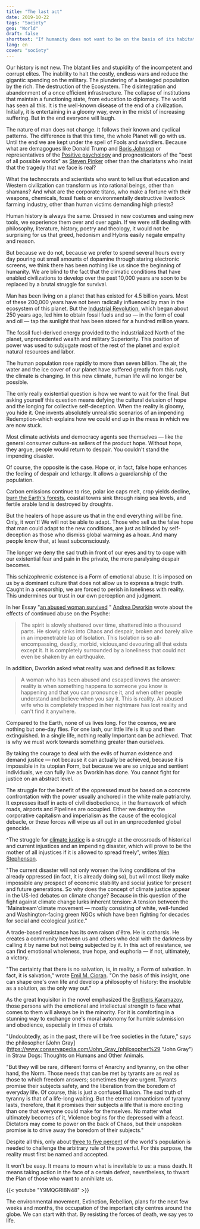 ```yaml
---
title: "The last act"
date: 2019-10-22
tags: "Society"
geo: "World"
draft: false
shorttext: "If humanity does not want to be on the basis of its habitat, it must free itself from the spell of the neoliberal fools and scammers."
lang: en
cover: "society"
---
```


Our history is not new. The blatant lies and stupidity of the incompetent and corrupt elites. The inability to halt the costly, endless wars and reduce the gigantic spending on the military. The plundering of a besieged population by the rich. The destruction of the Ecosystem. The disintegration and abandonment of a once efficient infrastructure. The collapse of institutions that maintain a functioning state, from education to diplomacy. The world has seen all this. It is the well-known disease of the end of a civilization. Initially, it is entertaining in a gloomy way, even in the midst of increasing suffering. But in the end everyone will laugh.

The nature of man does not change. It follows their known and cyclical patterns. The difference is that this time, the whole Planet will go with us. Until the end we are kept under the spell of Fools and swindlers. Because what are demagogues like Donald Trump and [Boris Johnson](https://www.britannica.com/biography/Boris-Johnson "Boris Johnson") or representatives of the [Positive psychology](https://www.psychologytoday.com/intl/blog/the-good-life/200805/what-is-positive-psychology-and-what-is-it-not "What Is Positive Psychology, and What Is It Not?") and prognosticators of the "best of all possible worlds" as [Steven Pinker](https://newrepublic.com/article/147391/hype-best "Hype for the Best") other than the charlatans who insist that the tragedy that we face is real?

What the technocrats and scientists who want to tell us that education and Western civilization can transform us into rational beings, other than shamans? And what are the corporate titans, who make a fortune with their weapons, chemicals, fossil fuels or environmentally destructive livestock farming industry, other than human victims demanding high priests?

Human history is always the same. Dressed in new costumes and using new tools, we experience them over and over again. If we were still dealing with philosophy, literature, history, poetry and theology, it would not be surprising for us that greed, hedonism and Hybris easily negate empathy and reason.

But because we do not, because we prefer to spend several hours every day pouring out small amounts of dopamine through staring electronic screens, we think there has been nothing like us since the beginning of humanity. We are blind to the fact that the climatic conditions that have enabled civilizations to develop over the past 10,000 years are soon to be replaced by a brutal struggle for survival.

Man has been living on a planet that has existed for 4.5 billion years. Most of these 200,000 years have not been radically influenced by man in the ecosystem of this planet. But the [Industrial Revolution](https://www.britannica.com/event/Industrial-Revolution "Industrial Revolution"), which began about 250 years ago, led him to obtain fossil fuels and so — in the form of coal and oil — tap the sunlight that has been stored for a hundred million years.

The fossil fuel-derived energy provided to the industrialized North of the planet, unprecedented wealth and military Superiority. This position of power was used to subjugate most of the rest of the planet and exploit natural resources and labor.

The human population rose rapidly to more than seven billion. The air, the water and the ice cover of our planet have suffered greatly from this rush, the climate is changing. In this new climate, human life will no longer be possible.

The only really existential question is how we want to wait for the final. But asking yourself this question means defying the cultural delusion of hope and the longing for collective self-deception. When the reality is gloomy, you hide it. One invents absolutely unrealistic scenarios of an impending Redemption-which explains how we could end up in the mess in which we are now stuck.

Most climate activists and democracy agents see themselves — like the general consumer culture-as sellers of the product hope. Without hope, they argue, people would return to despair. You couldn't stand the impending disaster.

Of course, the opposite is the case. Hope or, in fact, false hope enhances the feeling of despair and lethargy. It allows a guardianship of the population.

Carbon emissions continue to rise, polar ice caps melt, crop yields decline, [burn the Earth's forests](https://www.theverge.com/2019/8/28/20836891/amazon-fires-brazil-bolsonaro-rainforest-deforestation-analysis-effects "Everything you need to know about the fires in the Amazon"), coastal towns sink through rising sea levels, and fertile arable land is destroyed by droughts.

But the healers of hope assure us that in the end everything will be fine. Only, it won't! We will not be able to adapt. Those who sell us the false hope that man could adapt to the new conditions, are just as blinded by self-deception as those who dismiss global warming as a hoax. And many people know that, at least subconsciously.

The longer we deny the sad truth in front of our eyes and try to cope with our existential fear and pain in the private, the more paralysing despair becomes.

This schizophrenic existence is a Form of emotional abuse. It is imposed on us by a dominant culture that does not allow us to express a tragic truth. Caught in a censorship, we are forced to perish in loneliness with reality. This undermines our trust in our own perception and judgment.

In her Essay "[an abused woman survived](http://www.nostatusquo.com/ACLU/dworkin/WarZoneChaptIIIB.html "LETTERS FROM A WAR ZONE")
" [Andrea Dworkin](https://www.notablebiographies.com/newsmakers2/2006-A-Ec/Dworkin-Andrea.html "Andrea Dworkin Biography") wrote about the effects of continued abuse on the Psyche:

> The spirit is slowly shattered over time, shattered into a thousand parts. He slowly sinks into Chaos and despair, broken and barely alive in an impenetrable lap of Isolation. This Isolation is so all-encompassing, deadly, morbid, vicious,and devouring all that exists except it. It is completely surrounded by a loneliness that could not even be shaken by an earthquake.

In addition, Dworkin asked what reality was and defined it as follows:

> A woman who has been abused and escaped knows the answer: reality is when something happens to someone you know is happening and that you can pronounce it, and when other people understand and believe when you say it. This is reality. An abused wife who is completely trapped in her nightmare has lost reality and can't find it anywhere.

Compared to the Earth, none of us lives long. For the cosmos, we are nothing but one-day flies. For one lash, our little life is lit up and then extinguished. In a single life, nothing really Important can be achieved. That is why we must work towards something greater than ourselves.

By taking the courage to deal with the evils of human existence and demand justice — not because it can actually be achieved, because it is impossible in its utopian Form, but because we are so unique and sentient individuals, we can fully live as Dworkin has done. You cannot fight for justice on an abstract level.

The struggle for the benefit of the oppressed must be based on a concrete confrontation with the power usually anchored in the white male patriarchy. It expresses itself in acts of civil disobedience, in the framework of which roads, airports and Pipelines are occupied. Either we destroy the corporative capitalism and imperialism as the cause of the ecological debacle, or these forces will wipe us all out in an unprecedented global genocide.

^The struggle for [climate justice](https://blogit.realwire.com/?ReleaseID=13791 "Kofi Annan launches climate justice campaign track") is a struggle at the crossroads of historical and current injustices and an impending disaster, which will prove to be the mother of all injustices if it is allowed to spread freely", writes [Wen Stephenson](https://thebaffler.com/authors/wen-stephenson "Wen Stephenson").

"The current disaster will not only worsen the living conditions of the already oppressed (in fact, it is already doing so), but will most likely make impossible any prospect of economic stability and social justice for present and future generations. So why does the concept of climate justice appear in the US-led debates on climate change? Because in this question of the fight against climate change lurks inherent tension: A tension between the 'Mainstream'climate movement — mostly consisting of white, well-funded and Washington-facing green NGOs which have been fighting for decades for social and ecological justice."

A trade-based resistance has its own raison d'être. He is catharsis. He creates a community between us and others who deal with the darkness by calling it by name but not being subjected by it. In this act of resistance, we can find emotional wholeness, true hope, and euphoria — if not, ultimately, a victory.

"The certainty that there is no salvation, is, in reality, a Form of salvation. In fact, it is salvation," wrote [Emil M. Cioran](https://www.nytimes.com/1995/06/22/obituaries/e-m-cioran-84-novelist-and-philosopher-of-despair.html "E. M. Cioran, 84, Novelist And Philosopher of Despair"). "On the basis of this insight, one can shape one's own life and develop a philosophy of history: the insoluble as a solution, as the only way out."

As the great Inquisitor in the novel emphasized the [Brothers Karamazov](http://www.ccel.org/ccel/dostoevsky/brothers.html "Brothers Karamazov"), those persons with the emotional and intellectual strength to face what comes to them will always be in the minority. For it is comforting in a stunning way to exchange one's moral autonomy for humble submission and obedience, especially in times of crisis.

"Undoubtedly, as in the past, there will be free societies in the future," says the philosopher [John Gray](https://www.conservapedia.com/John_Gray_(philosopher%29 "John Gray") in Straw Dogs: Thoughts on Humans and Other Animals.

"But they will be rare, different forms of Anarchy and tyranny, on the other hand, the Norm. Those needs that can be met by tyrants are as real as those to which freedom answers; sometimes they are urgent. Tyrants promise their subjects safety, and the liberation from the boredom of everyday life. Of course, this is just a confused Illusion. The sad truth of tyranny is that of a life-long waiting. But the eternal romanticism of tyranny lasts, therefore, that it promises their subjects a life that is more exciting than one that everyone could make for themselves. No matter what ultimately becomes of it, Violence begins for the depressed with a feast. Dictators may come to power on the back of Chaos, but their unspoken promise is to drive away the boredom of their subjects."

Despite all this, only about [three to five percent](https://www.bbc.com/future/article/20190513-it-only-takes-35-of-people-to-change-the-world "The '3.5% rule': How a small minority can change the world") of the world's population is needed to challenge the arbitrary rule of the powerful. For this purpose, the reality must first be named and accepted.

It won't be easy. It means to mourn what is inevitable to us: a mass death. It means taking action in the face of a certain defeat, nevertheless, to thwart the Plan of those who want to annihilate us.

{{< youtube "Y9MQGRI8N48" >}}

The environmental movement, Extinction, Rebellion, plans for the next few weeks and months, the occupation of the important city centres around the globe. We can start with that. By resisting the forces of death, we say yes to life.

